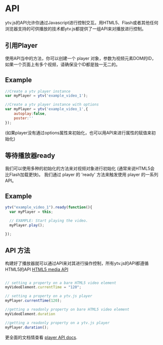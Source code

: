 API
===

ytv.js的API允许你通过Javascript进行控制交互。用HTML5、Flash或者其他任何浏览器支持的可供播放的技术都ytv.js都提供了一组API来对播放进行控制。

引用Player
----------------------
使用API当中的方法，你可以创建一个 player 对象，参数为视频元素DOM的ID，如果一个页面上有多个视频，请确保没个ID都是独一无二的。

## Example
```js
//Create a ytv player instance
var myPlayer = ytv('example_video_1');

//Create a ytv player instance with options
var myPlayer = ytv('example_video_1',{
    autoplay:false,
    poster:''
});
```

(如果player没有通过options属性来初始化，也可以用API来进行属性的赋值来初始化)

等待播放器ready
------------------------------
我们可以使用多种的初始化的方法来对视频对象进行初始化 (通常来说HTML5会比Flash加载更快)。 我们通过 player 的 'ready' 方法来触发使用 player 的一系列API。

## Example
```js
ytv("example_video_1").ready(function(){
  var myPlayer = this;

  // EXAMPLE: Start playing the video.
  myPlayer.play();

});
```

API 方法
-----------
构建好了播放器就可以通过API来对其进行操作控制，所有ytv.js的API都遵循HTML5的API [HTML5 media API](http://www.whatwg.org/specs/web-apps/current-work/multipage/the-video-element.html)

```js

// setting a property on a bare HTML5 video element
myVideoElement.currentTime = "120";

// setting a property on a ytv.js player
myPlayer.currentTime(120);

//getting a readonly property on bare HTML5 video element
myVideoElement.duration 

//getting a readonly property on a ytv.js player
myPlayer.duration();

```

更全面的文档情查看 [player API docs](../api/ytv.player.md).

